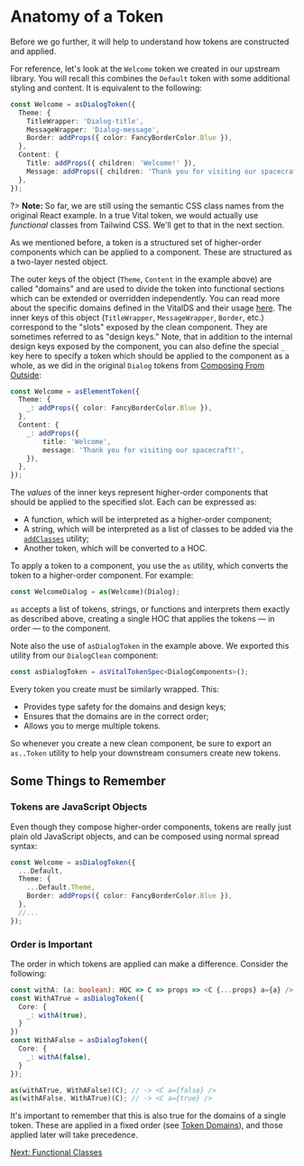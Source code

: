 # Anatomy of a Token

Before we go further, it will help to understand how tokens are constructed and applied.

For reference, let's look at the `Welcome` token we created in our upstream library. You will recall
this combines the `Default` token with some additional styling and content. It is equivalent to the
following:

```ts
const Welcome = asDialogToken({
  Theme: {
    TitleWrapper: 'Dialog-title',
    MessageWrapper: 'Dialog-message',
    Border: addProps({ color: FancyBorderColor.Blue }),
  },
  Content: {
    Title: addProps({ children: 'Welcome!' }),
    Message: addProps({ children: 'Thank you for visiting our spacecraft!' }),
  },
});
```

?> **Note:** So far, we are still using the semantic CSS class names from the original React
example. In a true Vital token, we would actually use _functional_ classes from Tailwind CSS. We'll
get to that in the next section.

As we mentioned before, a token is a structured set of higher-order components which can be applied
to a component. These are structured as a two-layer nested object.

The outer keys of the object (`Theme`, `Content` in the example above) are called "domains" and are
used to divide the token into functional sections which can be extended or overridden independently.
You can read more about the specific domains defined in the VitalDS and their usage
[here](../Components/VitalElements/Tokens/TokenDomains). The inner keys of this object
(`TitleWrapper`, `MessageWrapper`, `Border`, etc.) correspond to the "slots" exposed by the clean
component. They are sometimes referred to as "design keys." Note, that in addition to the internal
design keys exposed by the component, you can also define the special `_` key here to specify a
token which should be applied to the component as a whole, as we did in the original `Dialog` tokens
from [Composing From Outside](./ComposingFromOutside):

```ts
const Welcome = asElementToken({
  Theme: {
    _: addProps({ color: FancyBorderColor.Blue }),
  },
  Content: {
    _: addProps({
        title: 'Welcome',
        message: 'Thank you for visiting our spacecraft!',
    }),
  },
});
```

The _values_ of the inner keys represent higher-order components that should be applied to the
specified slot. Each can be expressed as:

- A function, which will be interpreted as a higher-order component;
- A string, which will be interpreted as a list of classes to be added via the
  [`addClasses`](/Development/API/@bodiless/fclasses/README?id=addclasses) utility;
- Another token, which will be converted to a HOC.

To apply a token to a component, you use the `as` utility, which converts the token to a
higher-order component. For example:

```ts
const WelcomeDialog = as(Welcome)(Dialog);
```

`as` accepts a list of tokens, strings, or functions and interprets them exactly as described above,
creating a single HOC that applies the tokens — in order — to the component.

Note also the use of `asDialogToken` in the example above. We exported this utility from our
`DialogClean` component:

```ts
const asDialogToken = asVitalTokenSpec<DialogComponents>();
```

Every token you create must be similarly wrapped. This:

- Provides type safety for the domains and design keys;
- Ensures that the domains are in the correct order;
- Allows you to merge multiple tokens.

So whenever you create a new clean component, be sure to export an `as..Token` utility to help your
downstream consumers create new tokens.

## Some Things to Remember

### Tokens are JavaScript Objects

Even though they compose higher-order components, tokens are really just plain old JavaScript
objects, and can be composed using normal spread syntax:

```ts
const Welcome = asDialogToken({
  ...Default,
  Theme: {
    ...Default.Theme,
    Border: addProps({ color: FancyBorderColor.Blue }),
  },
  //...
});
```

### Order is Important

The order in which tokens are applied can make a difference. Consider the following:

```ts
const withA: (a: boolean): HOC => C => props => <C {...props} a={a} />
const WithATrue = asDialogToken({
  Core: {
    _: withA(true),
  }
})
const WithAFalse = asDialogToken({
  Core: {
    _: withA(false),
  }
});

as(withATrue, WithAFalse)(C); // -> <C a={false} />
as(withAFalse, WithATrue)(C); // -> <C a={true} />
```

It's important to remember that this is also true for the domains of a single token. These are
applied in a fixed order (see [Token Domains](../Components/VitalElements/Tokens/TokenDomains)), and
those applied later will take precedence.

[Next: Functional Classes](./FunctionalClasses.md)
